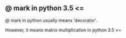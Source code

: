 ## @ mark in python 3.5 <=

@ mark in python usually means 'decorator'.

However, it means matrix multiplication in python 3.5 <=
